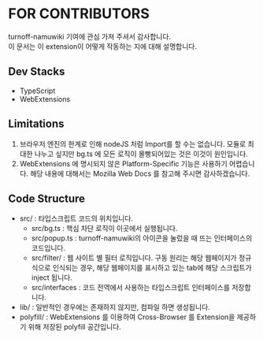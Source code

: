 # FOR CONTRIBUTORS
turnoff-namuwiki 기여에 관심 가져 주셔서 감사합니다.  
이 문서는 이 extension이 어떻게 작동하는 지에 대해 설명합니다.  

## Dev Stacks
* TypeScript
* WebExtensions

## Limitations
1. 브라우저 엔진의 한계로 인해 nodeJS 처럼 Import를 할 수는 없습니다. 모듈로 최대한 나누고 싶지만 bg.ts 에 모든 로직이 몰빵되어있는 것은 이것이 원인입니다.    
2. WebExtensions 에 명시되지 않은 Platform-Specific 기능은 사용하기 어렵습니다. 해당 내용에 대해서는 Mozilla Web Docs 를 참고해 주시면 감사하겠습니다.  

## Code Structure
* src/ : 타입스크립트 코드의 위치입니다.
  * src/bg.ts : 핵심 차단 로직이 이곳에서 실행됩니다.  
  * src/popup.ts : turnoff-namuwiki의 아이콘을 눌렀을 때 뜨는 인터페이스의 코드입니다.
  * src/filter/ : 웹 사이트 별 필터 로직입니다. 구동 원리는 해당 웹페이지가 정규식으로 인식되는 경우, 해당 웹페이지를 표시하고 있는 tab에 해당 스크립트가 inject 됩니다.
  * src/interfaces : 코드 전역에서 사용하는 타입스크립트 인터페이스를 저장합니다.
* lib/ : 일반적인 경우에는 존재하지 않지만, 컴파일 하면 생성됩니다.  
* polyfill/ : WebExtensions 를 이용하여 Cross-Browser 를 Extension을 제공하기 위해 저장된 polyfill 공간입니다.
